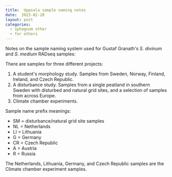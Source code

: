 ```yaml
---
title:  Uppsala sample naming notes
date:  2023-02-28
layout: post
categories:
  - sphagnum other
  - for others
---
```

Notes on the sample naming system used for Gustaf Granath's _S. divinum_ and _S. medium_ RADseq samples:

There are samples for three different projects:
  1. A student's morphology study. Samples from Sweden, Norway, Finland, Ireland, and Czech Republic.
  2. A disturbance study. Samples from a single peatland in southern Sweden with disturbed and natural grid sites, and a selection of samples from across Europe.
  3. Climate chamber experiments.
  
Sample name prefix meanings:  
  * SM = disturbance/natural grid site samples
  * NL = Netherlands
  * LI = Lithuania
  * G = Germany
  * CR = Czech Republic
  * A = Austria
  * R = Russia
  
The Netherlands, Lithuania, Germany, and Czech Republic samples are the Climate chamber experiment samples.

